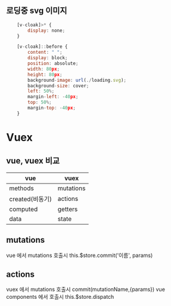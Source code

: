 ## 로딩중 svg 이미지

```javascript
    [v-cloak]>* {
        display: none;
    }

    [v-cloak]::before {
        content: " ";
        display: block;
        position: absolute;
        width: 80px;
        height: 80px;
        background-image: url(./loading.svg);
        background-size: cover;
        left: 50%;
        margin-left: -40px;
        top: 50%;
        margin-top: -40px;
    }
```

# Vuex


## vue, vuex 비교
| vue          | vuex      |
| ------------ | --------- |
| methods      | mutations |
| created(비동기) | actions   |
| computed     | getters   |
| data         | state     |

## mutations
vue 에서 mutations 호출시 this.\$store.commit('이름', params)

## actions
vuex 에서 mutations 호출시 commit(mutationName,{params})
vue components 에서 호출시 this.\$store.dispatch
